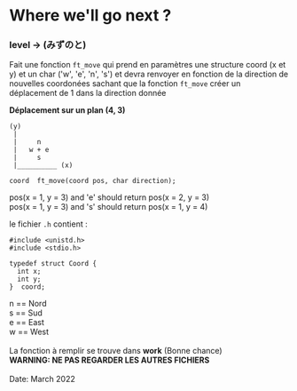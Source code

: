 # Where we'll go next ?
### level -> (みずのと)

Fait une fonction `ft_move` qui prend en paramètres une structure coord (x et y) et un char ('w', 'e', 'n', 's') et devra renvoyer en fonction de la direction
de nouvelles coordonées sachant que la fonction `ft_move` créer un déplacement de 1 dans la direction donnée

**Déplacement sur un plan (4, 3)**
```
(y)
 |
 |     n
 |   w + e
 |     s
 |__________ (x)
 ```

`coord	ft_move(coord pos, char direction);`

pos(x = 1, y = 3) and 'e' should return pos(x = 2, y = 3)<br/>
pos(x = 1, y = 3) and 's' should return pos(x = 1, y = 4)<br/>

le fichier `.h` contient :
```
#include <unistd.h>
#include <stdio.h>

typedef struct Coord {
  int x;
  int y;
}  coord;
```

n == Nord<br/>
s == Sud<br/>
e == East<br/>
w == West<br/>
<br/>
La fonction à remplir se trouve dans **work** (Bonne chance)<br/>
**WARNING: NE PAS REGARDER LES AUTRES FICHIERS** 
<br><br>Date: March 2022
